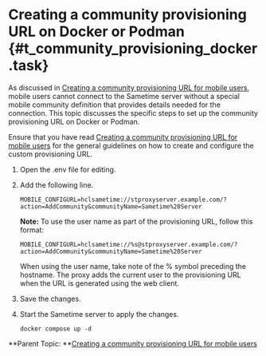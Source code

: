 # Creating a community provisioning URL on Docker or Podman {#t_community_provisioning_docker .task}

As discussed in [Creating a community provisioning URL for mobile users](community_provisioning.md), mobile users cannot connect to the Sametime server without a special mobile community definition that provides details needed for the connection. This topic discusses the specific steps to set up the community provisioning URL on Docker or Podman.

Ensure that you have read [Creating a community provisioning URL for mobile users](community_provisioning.md) for the general guidelines on how to create and configure the custom provisioning URL.

1.  Open the .env file for editing.

2.  Add the following line.

    ``` {#codeblock_mf3_nds_kyb}
    MOBILE_CONFIGURL=hclsametime://stproxyserver.example.com/?action=AddCommunity&communityName=Sametime%20Server
    ```

    **Note:** To use the user name as part of the provisioning URL, follow this format:

    ``` {#codeblock_zfz_pds_kyb}
    MOBILE_CONFIGURL=hclsametime://%s@stproxyserver.example.com/?action=AddCommunity&communityName=Sametime%20Server
    ```

    When using the user name, take note of the % symbol preceding the hostname. The proxy adds the current user to the provisioning URL when the URL is generated using the web client.

3.  Save the changes.

4.  Start the Sametime server to apply the changes.

    ``` {#codeblock_btc_lj4_k5b}
    docker compose up -d
    
    ```


**Parent Topic:  **[Creating a community provisioning URL for mobile users](community_provisioning.md)

